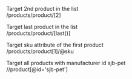 Target 2nd product in the list <br />
/products/product/[2]


Target last product in the list <br />
/products/product/[last()]

Target sku attribute of the first product <br />
/products/product[1]/@sku

Target all products with manufacturer id sjb-pet <br />
//product[@id='sjb-pet']
